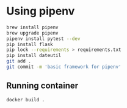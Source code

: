 # Using pipenv

```bash
brew install pipenv
brew upgrade pipenv
pipenv install pytest --dev
pip install flask
pip lock --requirements > requirements.txt
pip install dateutil
git add .
git commit -m 'basic framework for pipenv'
```

## Running container

```bash
docker build .
```
